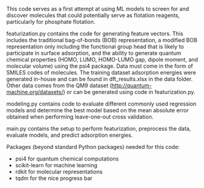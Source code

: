 This code serves as a first attempt at using ML models to screen for and discover molecules that could potentially serve as flotation reagents, particularly for phosphate flotation.

featurization.py contains the code for generating feature vectors. This includes the traditional bag-of-bonds (BOB) representation, a modified BOB representation only including the functional group head that is likely to participate in surface adsorption, and the ability to generate quantum chemical properties (HOMO, LUMO, HOMO-LUMO gap, dipole moment, and molecular volume) using the psi4 package. Data must come in the form of SMILES codes of molecules. The training dataset adsorption energies were generated in-house and can be found in dft_results.xlsx in the data folder. Other data comes from the QM9 dataset (http://quantum-machine.org/datasets/) or can be generated using code in featurization.py.

modeling.py contains code to evaluate different commonly used regression models and determine the best model based on the mean absolute error obtained when performing leave-one-out cross validation.

main.py contains the setup to perform featurization, preprocess the data, evaluate models, and predict adsorption energies.

Packages (beyond standard Python packages) needed for this code:
- psi4 for quantum chemical computations
- scikit-learn for machine learning
- rdkit for molecular representations
- tqdm for the nice progress bar
